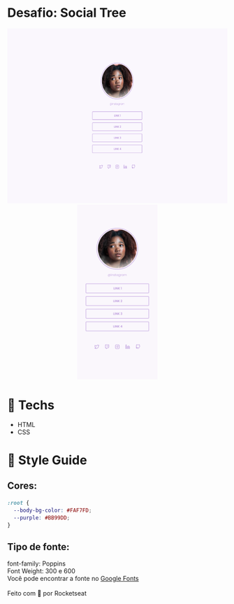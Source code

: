 # Desafio: Social Tree

<p align="center">
 <img height="400px" src="interface/Desktop.png" alt="Versao Desktop">
 <img height="400px" src="interface/mobile.png" alt="Versao Mobile">
 </p>

# 🚀 **Techs**

- HTML
- CSS

# 🎨 Style Guide

## **Cores:**

```css
:root {
  --body-bg-color: #FAF7FD;
  --purple: #BB99DD;
}
```

## **Tipo de fonte:**

font-family: Poppins  <br>
Font Weight: 300 e 600<br>
Você pode encontrar a fonte no [Google Fonts](https://fonts.google.com/) <br><br>
Feito com 💜 por Rocketseat
